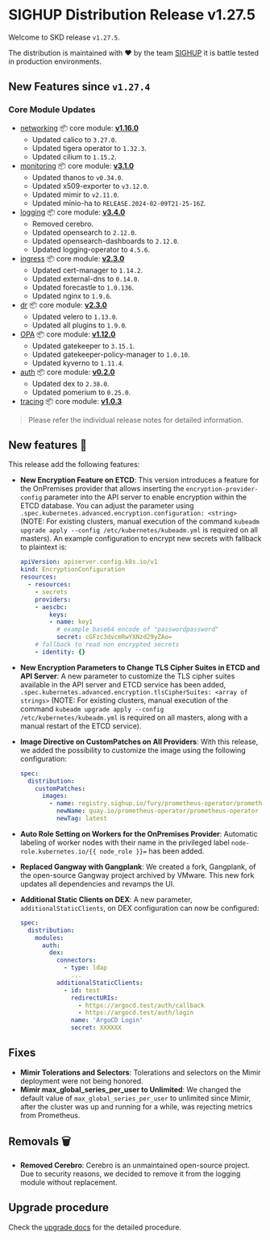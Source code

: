# SIGHUP Distribution Release v1.27.5

Welcome to SKD release `v1.27.5`.

The distribution is maintained with ❤️ by the team [SIGHUP](https://sighup.io/) it is battle tested in production environments.

## New Features since `v1.27.4`

### Core Module Updates

- [networking](https://github.com/sighupio/fury-kubernetes-networking) 📦 core module: [**v1.16.0**](https://github.com/sighupio/fury-kubernetes-networking/releases/tag/v1.16.0)
  - Updated calico to `3.27.0`.
  - Updated tigera operator to `1.32.3`.
  - Updated cilium to `1.15.2`.
- [monitoring](https://github.com/sighupio/fury-kubernetes-monitoring) 📦 core module: [**v3.1.0**](https://github.com/sighupio/fury-kubernetes-monitoring/releases/tag/vTBD)
  - Updated thanos to `v0.34.0`.
  - Updated x509-exporter to `v3.12.0`.
  - Updated mimir to `v2.11.0`.
  - Updated minio-ha to `RELEASE.2024-02-09T21-25-16Z`.
- [logging](https://github.com/sighupio/fury-kubernetes-logging) 📦 core module: [**v3.4.0**](https://github.com/sighupio/fury-kubernetes-logging/releases/tag/v3.4.0)
  - Removed cerebro.
  - Updated opensearch to `2.12.0`.
  - Updated opensearch-dashboards to `2.12.0`.
  - Updated logging-operator to `4.5.6`.
- [ingress](https://github.com/sighupio/fury-kubernetes-ingress) 📦 core module: [**v2.3.0**](https://github.com/sighupio/fury-kubernetes-ingress/releases/tag/v2.3.0)
  - Updated cert-manager to `1.14.2`.
  - Updated external-dns to `0.14.0`.
  - Updated forecastle to `1.0.136`.
  - Updated nginx to `1.9.6`.
- [dr](https://github.com/sighupio/fury-kubernetes-dr) 📦 core module: [**v2.3.0**](https://github.com/sighupio/fury-kubernetes-dr/releases/tag/v2.3.0)
  - Updated velero to `1.13.0`.
  - Updated all plugins to `1.9.0`.
- [OPA](https://github.com/sighupio/fury-kubernetes-opa) 📦 core module: [**v1.12.0**](https://github.com/sighupio/fury-kubernetes-opa/releases/tag/v1.12.0)
  - Updated gatekeeper to `3.15.1`.
  - Updated gatekeeper-policy-manager to `1.0.10`.
  - Updated kyverno to `1.11.4`.
- [auth](https://github.com/sighupio/fury-kubernetes-auth) 📦 core module: [**v0.2.0**](https://github.com/sighupio/fury-kubernetes-auth/releases/tag/v0.2.0)
  - Updated dex to `2.38.0`.
  - Updated pomerium to `0.25.0`.
- [tracing](https://github.com/sighupio/fury-kubernetes-tracing) 📦 core module: [**v1.0.3**](https://github.com/sighupio/fury-kubernetes-tracing/releases/tag/v1.0.3)

> Please refer the individual release notes for detailed information.

## New features 🌟

This release add the following features:

- **New Encryption Feature on ETCD**: This version introduces a feature for the OnPremises provider that allows inserting the `encryption-provider-config` parameter into the API server to enable encryption within the ETCD database. You can adjust the parameter using `.spec.kubernetes.advanced.encryption.configuration: <string>` (NOTE: For existing clusters, manual execution of the command `kubeadm upgrade apply --config /etc/kubernetes/kubeadm.yml` is required on all masters). An example configuration to encrypt new secrets with fallback to plaintext is:
  ```yaml
  apiVersion: apiserver.config.k8s.io/v1
  kind: EncryptionConfiguration
  resources:
    - resources:
      - secrets
      providers:
      - aescbc:
          keys:
          - name: key1
            # example base64 encode of "passwordpassword"
            secret: cGFzc3dvcmRwYXNzd29yZAo=
      # fallback to read non encrypted secrets
      - identity: {}
  ```

- **New Encryption Parameters to Change TLS Cipher Suites in ETCD and API Server**: A new parameter to customize the TLS cipher suites available in the API server and ETCD service has been added, `.spec.kubernetes.advanced.encryption.tlsCipherSuites: <array of strings>` (NOTE: For existing clusters, manual execution of the command `kubeadm upgrade apply --config /etc/kubernetes/kubeadm.yml` is required on all masters, along with a manual restart of the ETCD service).
- **Image Directive on CustomPatches on All Providers**: With this release, we added the possibility to customize the image using the following configuration:
  ```yaml
  spec:
    distribution:
      customPatches:
        images:
          - name: registry.sighup.io/fury/prometheus-operator/prometheus-operator
            newName: quay.io/prometheus-operator/prometheus-operator
            newTag: latest
  ```
- **Auto Role Setting on Workers for the OnPremises Provider**: Automatic labeling of worker nodes with their name in the privileged label `node-role.kubernetes.io/{{ node_role }}=` has been added.
- **Replaced Gangway with Gangplank**: We created a fork, Gangplank, of the open-source Gangway project archived by VMware. This new fork updates all dependencies and revamps the UI.
- **Additional Static Clients on DEX**: A new parameter, `additionalStaticClients`, on DEX configuration can now be configured:
  ```yaml
  spec:
    distribution:
      modules:
        auth:
          dex: 
            connectors:
              - type: ldap
                ...
            additionalStaticClients:
              - id: test
                redirectURIs:
                  - https://argocd.test/auth/callback
                  - https://argocd.test/auth/login
                name: 'ArgoCD Login'
                secret: XXXXXX
  ```

## Fixes

- **Mimir Tolerations and Selectors**: Tolerations and selectors on the Mimir deployment were not being honored.
- **Mimir max_global_series_per_user to Unlimited**: We changed the default value of `max_global_series_per_user` to unlimited since Mimir, after the cluster was up and running for a while, was rejecting metrics from Prometheus.

## Removals 🗑️

- **Removed Cerebro**: Cerebro is an unmaintained open-source project. Due to security reasons, we decided to remove it from the logging module without replacement.

## Upgrade procedure

Check the [upgrade docs](https://github.com/sighupio/furyctl/tree/main/docs/upgrades/kfd/README.md) for the detailed procedure.
